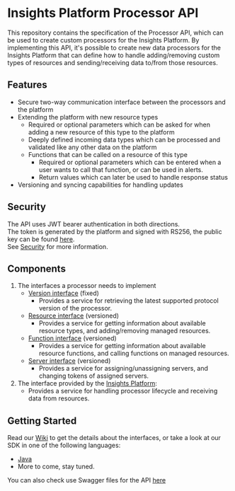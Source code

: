 # Insights Platform Processor API
This repository contains the specification of the Processor API, which can be used to create custom processors for the Insights Platform. By implementing this API, it's possible to create new data processors for the Insights Platform that can define how to handle adding/removing custom types of resources and sending/receiving data to/from those resources.

## Features
- Secure two-way communication interface between the processors and the platform
- Extending the platform with new resource types
  - Required or optional parameters which can be asked for when adding a new resource of this type to the platform
  - Deeply defined incoming data types which can be processed and validated like any other data on the platform
  - Functions that can be called on a resource of this type
    - Required or optional parameters which can be entered when a user wants to call that function, or can be used in alerts.
    - Return values which can later be used to handle response status
- Versioning and syncing capabilities for handling updates

## Security
The API uses JWT bearer authentication in both directions.  
The token is generated by the platform and signed with RS256, the public key can be found [here](JWT.pub).  
See [Security](https://github.com/Invitech/iot_processor_api/wiki/Security) for more information.

## Components
1. The interfaces a processor needs to implement
   - [Version interface](https://github.com/Invitech/iot_processor_api/wiki/Version-interface) (fixed)
     - Provides a service for retrieving the latest supported protocol version of the processor.
   - [Resource interface](https://github.com/Invitech/iot_processor_api/wiki/Resource-interface) (versioned)
     - Provides a service for getting information about available resource types, and adding/removing managed resources.
   - [Function interface](https://github.com/Invitech/iot_processor_api/wiki/Function-interface) (versioned)
     - Provides a service for getting information about available resource functions, and calling functions on managed resources.
   - [Server interface](https://github.com/Invitech/iot_processor_api/wiki/Server-interface) (versioned)
     - Provides a service for assigning/unassigning servers, and changing tokens of assigned servers.
2. The interface provided by the [Insights Platform](https://github.com/Invitech/iot_processor_api/wiki/Platform-interface):
   - Provides a service for handling processor lifecycle and receiving data from resources.

## Getting Started
Read our [Wiki](https://github.com/Invitech/iot_processor_api/wiki) to get the details about the interfaces, or take a look at our SDK in one of the following languages:

* [Java](https://github.com/Invitech/iot_processor_sdk_java)
* More to come, stay tuned.

You can also check use Swagger files for the API [here](swagger)
